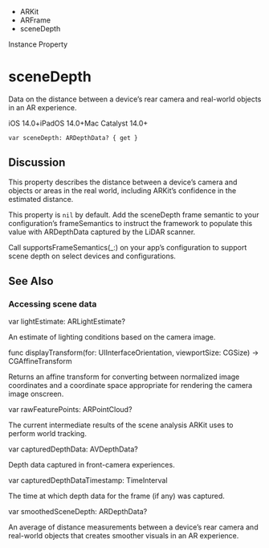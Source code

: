 

- ARKit
- ARFrame
-  sceneDepth 

Instance Property

# sceneDepth

Data on the distance between a device’s rear camera and real-world objects in an AR experience.

iOS 14.0+iPadOS 14.0+Mac Catalyst 14.0+

``` source
var sceneDepth: ARDepthData? { get }
```

## Discussion

This property describes the distance between a device’s camera and objects or areas in the real world, including ARKit’s confidence in the estimated distance.

This property is `nil` by default. Add the sceneDepth frame semantic to your configuration’s frameSemantics to instruct the framework to populate this value with ARDepthData captured by the LiDAR scanner.

Call supportsFrameSemantics(_:) on your app’s configuration to support scene depth on select devices and configurations.

## See Also

### Accessing scene data

var lightEstimate: ARLightEstimate?

An estimate of lighting conditions based on the camera image.

func displayTransform(for: UIInterfaceOrientation, viewportSize: CGSize) -> CGAffineTransform

Returns an affine transform for converting between normalized image coordinates and a coordinate space appropriate for rendering the camera image onscreen.

var rawFeaturePoints: ARPointCloud?

The current intermediate results of the scene analysis ARKit uses to perform world tracking.

var capturedDepthData: AVDepthData?

Depth data captured in front-camera experiences.

var capturedDepthDataTimestamp: TimeInterval

The time at which depth data for the frame (if any) was captured.

var smoothedSceneDepth: ARDepthData?

An average of distance measurements between a device’s rear camera and real-world objects that creates smoother visuals in an AR experience.

